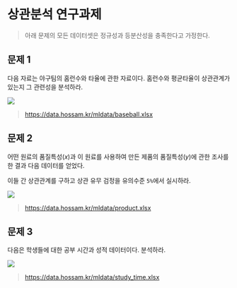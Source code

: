 # 상관분석 연구과제

> 아래 문제의 모든 데이터셋은 정규성과 등분산성을 충족한다고 가정한다.

## 문제 1

다음 자료는 야구팀의 홈런수와 타율에 관한 자료이다. 홈런수와 평균타율이 상관관계가 있는지 그 관련성을 분석하라.

![](res/q01.png)

> https://data.hossam.kr/mldata/baseball.xlsx

## 문제 2

어떤 원료의 품질특성($x$)과 이 원료를 사용하여 만든 제품의 품질특성($y$)에 관한 조사를 한 결과 다음 데이터를 얻었다.

이들 간 상관관계를 구하고 상관 유무 검정을 유의수준 `5%`에서 실시하라.

![](res/q02.png)

> https://data.hossam.kr/mldata/product.xlsx

## 문제 3

다음은 학생들에 대한 공부 시간과 성적 데이터이다. 분석하라.

![](res/q03.png)

> https://data.hossam.kr/mldata/study_time.xlsx